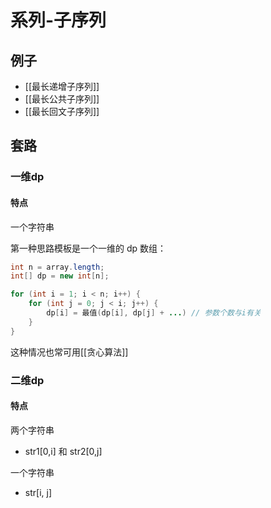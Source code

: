 # 系列-子序列
## 例子
 - [[最长递增子序列]]
 - [[最长公共子序列]]
 - [[最长回文子序列]]

 ## 套路

### 一维dp
#### 特点
一个字符串

第一种思路模板是一个一维的 dp 数组：
```java
int n = array.length;
int[] dp = new int[n];

for (int i = 1; i < n; i++) {
    for (int j = 0; j < i; j++) {
        dp[i] = 最值(dp[i], dp[j] + ...) // 参数个数与i有关
    }
}
```
这种情况也常可用[[贪心算法]]

### 二维dp
#### 特点
两个字符串
 - str1[0,i] 和 str2[0,j]

一个字符串
 - str[i, j]

